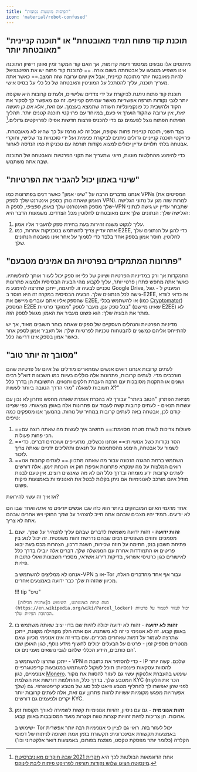 ```yaml
---
title: "תפיסות מוטעות נפוצות"
icon: 'material/robot-confused'
---
```


## "תוכנת קוד פתוח תמיד מאובטחת" או "תוכנה קניינית מאובטחת יותר"

מיתוסים אלו נובעים ממספר דעות קדומות, אך האם קוד המקור זמין ואופן רישיון התוכנה אינו משפיע מטבעו על אבטחתה בשום צורה. == לתוכנת קוד פתוח יש את ה*פוטנציאל* להיות מאובטח יותר מתוכנה קניינית, אבל אין שום ערובה שזה המצב.== כאשר אתה מעריך תוכנה, עליך להסתכל על המוניטין והאבטחה של כל כלי על בסיס אישי.

תוכנת קוד פתוח *ניתנת* לביקורת על ידי צדדים שלישיים, ולעתים קרובות היא שקופה יותר לגבי נקודות תורפה אפשריות מאשר עמיתים קנייניים. זה גם מאפשר לך לסקור את הקוד ולהשבית כל פונקציונליות חשודה שתמצא בעצמך. עם זאת, *אלא אם כן תעשה זאת*, אין ערובה שהקוד הוערך אי פעם, במיוחד עם פרויקטי תוכנה קטנים יותר. תהליך הפיתוח הפתוח נוצל לפעמים גם כדי להכניס פרצות חדשות אפילו לפרויקטים גדולים.[^1]

בצד השני, תוכנה קניינית פחות שקופה, אבל זה לא מרמז על כך שהיא לא מאובטחת. פרויקטי תוכנה קנייניים גדולים ניתנים לביקורת פנימית ועל ידי סוכנויות צד שלישי, וחוקרי אבטחה בלתי תלויים עדיין יכולים למצוא נקודות תורפה עם טכניקות כמו הנדסה לאחור.

כדי להימנע מהחלטות מוטות, *חיוני* שתעריך את תקני הפרטיות והאבטחה של התוכנה שבה אתה משתמש.

## "שינוי באמון יכול להגביר את הפרטיות"

אנחנו מדברים הרבה על "שינוי אמון" כאשר דנים בפתרונות כמו VPNs (המסיטים את האמון שאתה נותן בספק אינטרנט שלך לספק VPN). למרות שזה מגן על נתוני הגלישה שלך מספק האינטרנט שלך *באופן ספציפי*, לספק ה-VPN שתבחר עדיין יש גישה לנתוני הגלישה שלך: הנתונים שלך אינם מאובטחים לחלוטין מכל הצדדים. משמעות הדבר היא:

1. עליך לנקוט משנה זהירות בעת בחירת ספק להעביר אליו אמון.
2. אתה עדיין צריך להשתמש בטכניקות אחרות, כמו E2EE, כדי להגן על הנתונים שלך לחלוטין. חוסר אמון בספק אחד בלבד כדי לסמוך על אחר אינו מאבטח הנתונים שלך.

## "פתרונות המתמקדים בפרטיות הם אמינים מטבעם"

התמקדות אך ורק במדיניות הפרטיות ושיווק של כלי או ספק יכול לעוור אותך לחולשותיו. כאשר אתה מחפש פתרון פרטי יותר, עליך לקבוע מהי הבעיה הבסיסית ולמצוא פתרונות טכניים לבעיה זו. לדוגמה, ייתכן שתרצה להימנע מ Google Drive, המעניק ל - גוגל גישה לכל הנתונים שלך. הבעיה הבסיסית במקרה זה היא חוסר ב-E2EE, אז כדאי לוודא שהספק אליו אתם עוברים מיישם את E2EE, או להשתמש בכלי (כמו [Cryptomator](../encryption.md#cryptomator-cloud)) המספק E2EE בכל ספק ענן. מעבר לספק "ממוקד פרטיות" (שאינו מיישם E2EE) לא פותר את הבעיה שלך: הוא פשוט מעביר את האמון מגוגל לספק הזה.

מדיניות הפרטיות והנהלים העסקיים של ספקים שאתה בוחר חשובים מאוד, אך יש להתייחס אליהם כמשניים להבטחות טכניות לפרטיות שלך: אל תעביר אמון לספק אחר כאשר אמון בספק אינו דרישה כלל.

## "מסובך זה יותר טוב"

לעתים קרובות אנחנו רואים אנשים שמתארים מודלים של איום על פרטיות שהם מורכבים מדי. לעתים קרובות, פתרונות אלה כוללים בעיות כמו חשבונות דוא"ל רבים ושונים או התקנות מסובכות עם הרבה העברת חלקים ותנאים. התשובות הן בדרך כלל תשובות לשאלה "מהי הדרך הטובה ביותר לעשות *X*?"

מציאת הפתרון "הטוב ביותר" עבורך לא בהכרח אומרת שאתה מחפש פתרון לא נכון עם עשרות תנאים - לעתים קרובות קשה לעבוד עם פתרונות אלה באופן מציאותי. כפי שציינו קודם לכן, אבטחה באה לעתים קרובות במחיר של נוחות. בהמשך אנו מספקים כמה טיפים:

1. ==פעולות צריכות לשרת מטרה מסוימת:== תחשוב איך לעשות מה שאתה רוצה עם הכי פחות פעולות.
2. ==הסר נקודות כשל אנושיות:== אנחנו נכשלים, מתעייפים ושוכחים דברים. כדי לשמור על אבטחה, הימנע מהסתמכות על תנאים ותהליכים ידניים שאתה צריך לזכור.
3. ==השתמש ברמת ההגנה הנכונה עבור מה שאתה מתכוון.== לעתים קרובות אנו רואים המלצות על מה שנקרא פתרונות אכיפת חוק או הוכחת זימון. אלה דורשים לעתים קרובות ידע מומחה ובדרך כלל הם לא מה שאנשים רוצים. אין טעם לבנות מודל איום מורכב לאנונימיות אם ניתן בקלות לבטל את האנונימיות באמצעות פיקוח פשוט.

אז איך זה עשוי להיראות?

אחד מדגמי האיום המובהקים ביותר הוא כזה שבו אנשים *יודעים מי אתה* ואחד שבו הם לא יודעים. תמיד יהיו מצבים שבהם אתה חייב להצהיר על שמך החוקי ויש אחרים שבהם אתה לא צריך.

1. **זהות ידועה** - זהות ידועה משמשת לדברים שבהם עליך להצהיר על שמך. ישנם מסמכים וחוזים משפטיים רבים שבהם נדרשת זהות משפטית. זה יכול לנוע בין פתיחת חשבון בנק, חתימה על חוזה שכירות, השגת דרכון, הצהרות מכס בעת יבוא פריטים או התמודדות אחרת עם הממשלה שלך. דברים אלה יובילו בדרך כלל לאישורים כגון כרטיסי אשראי, בדיקות דירוג אשראי, מספרי חשבונות ואולי כתובות פיזיות.

    אנחנו לא ממליצים להשתמש ב-VPN או ב-Tor עבור אף אחד מהדברים האלה, מכיוון שהזהות שלך כבר ידועה באמצעים אחרים.

    !!! tip "טיפ"
   
        בעת קניות באינטרנט, השימוש ב[ארונית חבילות](https://en.wikipedia.org/wiki/Parcel_locker) יכול לעזור לשמור על פרטיות הכתובת הפיזית שלך.

2. **זהות לא ידועה** - זהות לא ידועה יכולה להיות שם בדוי יציב שאתה משתמש בו באופן קבוע. זה לא אנונימי כי זה לא משתנה. אם אתה חלק מקהילה מקוונת, ייתכן שתרצה לשמור על דמות שאחרים מכירים. שם בדוי זה אינו אנונימי מכיוון שאם מנוטרים מספיק זמן - פרטים על הבעלים יכולים לחשוף מידע נוסף, כגון האופן שבו הם כותבים, הידע הכללי שלהם לגבי נושאים מעניינים וכו'.

    ייתכן שתרצו להשתמש ב - VPN כדי להסתיר את כתובת ה - IP שלכם. קשה יותר להסוות עסקאות פיננסיות: תוכל לשקול להשתמש במטבעות קריפטוגרפיים אנונימיים, כגון [Monero](https://www.getmonero.org/). שימוש בהעברת אלטקוין עשוי גם לעזור להסוות את מקור המטבע שלך. בדרך כלל, ההחלפות דורשות את השלמת KYC (הכר את הלקוח שלך) לפני שהן יאפשרו לך להחליף מטבע פיאט לכל סוג של מטבע קריפטוגרפי. גם אפשרויות מפגש מקומיות עשויות להוות פתרון; עם זאת, אלה לעתים קרובות יותר יקרים ולפעמים גם דורשים KYC.

3. **זהות אנונימית** - גם עם ניסיון, זהויות אנונימיות קשות לשמירה לאורך תקופות זמן ארוכות. הן צריכות להיות זהויות קצרות טווח וקצרות מועד המסובבות באופן קבוע.

    שימוש ב- Tor יכול לעזור בזה. ראוי גם לציין כי אנונימיות רבה יותר אפשרית באמצעות תקשורת אסינכרונית: תקשורת בזמן אמת חשופה לניתוח של דפוסי הקלדה (כלומר יותר מפסקת טקסט, מופצת בפורום, באמצעות דואר אלקטרוני וכו')

[^1]: אחת הדוגמאות הבולטות לכך היא [תקרית 2021 שבה חוקרים מאוניברסיטת מינסוטה הציגו שלוש נקודות תורפה לפרויקט פיתוח ליבת לינוקס](https://cse.umn.edu/cs/linux-incident).
